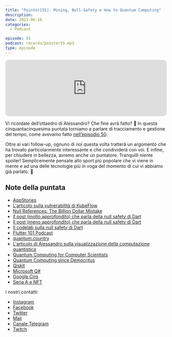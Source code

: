 ```yaml
---
title: "Pointer[55]: Mining, Null-Safety e How to Quantum Computing"
description:
date: 2021-06-16
categories:
  - Podcast

episode: 55
podcast: records/pointer55.mp3
type: episode
---
```


<iframe src="https://embed.podcasts.apple.com/us/podcast/pointer-55-mining-null-safety-e-how-to-quantum-computing/id1465505870?i=1000525758398&amp;itsct=podcast_box_player&amp;itscg=30200&amp;ls=1&amp;theme=auto" sandbox="allow-forms allow-popups allow-same-origin allow-scripts allow-top-navigation-by-user-activation" allow="autoplay *; encrypted-media *;" style="width: 100%; max-width: 660px; overflow: hidden; border-radius: 10px; background: transparent none repeat scroll 0% 0%;" height="175px" frameborder="0"></iframe>

Vi ricordate dell’ottaedro di Alessandro? Che fine avrà fatto? 🤔
 In questa cinquantacinquesima puntata torniamo a parlare di tracciamento e gestione del tempo, come avevamo fatto [nell’episodio 50](https://pointerpodcast.it/p/soft-pointer50-ottaedri-tastiere-splittate-e-big-sur/).

Oltre ai vari follow-up, ognuno di noi questa volta tratterà un argomento che ha trovato particolarmente interessante e che condividerà con voi.
E infine, per chiudere in bellezza, avremo anche un puntatore. Tranquilli niente spoiler! Semplicemente pensate allo sport più popolare che vi viene in mente e ad una delle tecnologie più in voga del momento di cui vi abbiamo già parlato. 👀

## Note della puntata

- [AppStories](https://appstories.net/)
- [L'articolo sulla vulnerabilità di KubeFlow](https://thehackernews.com/2021/06/crypto-mining-attacks-targeting.html)
- [Null References: The Billion Dollar Mistake](https://www.infoq.com/presentations/Null-References-The-Billion-Dollar-Mistake-Tony-Hoare/)
- [Il post (molto approfondito) che parla della null safety di Dart](https://dart.dev/null-safety/understanding-null-safety)
- [Il post (meno approfondito) che parla della null safety di Dart](https://dart.dev/null-safety)
- [Il codelab sulla null safety di Dart](https://dart.dev/codelabs/null-safety)
- [Flutter 101 Podcast](https://flutter101.dev/)
- [quantum.country](quantum.country)
- [L'articolo di Alessandro sulla visualizzazione della computazione quantistica](https://towardsdatascience.com/visualizing-quantum-computation-7f2c911b0a63)
- [Quantum Computing for Computer Scientists](https://www.amazon.it/dp/B00AHTN5NS/ref=cm_sw_em_r_mt_dp_2V20KE1KPS91X1Y729RJ)
- [Quantum Computing since Democritus](https://www.amazon.it/dp/0521199565/ref=cm_sw_em_r_mt_dp_KC94S3YTQERF19XRB72)
- [Qiskit](https://qiskit.org/)
- [Microsoft Q#](https://azure.microsoft.com/it-it/resources/development-kit/quantum-computing/)
- [Google Cirq](https://quantumai.google/cirq)
- [Seria A e NFT](https://it.cointelegraph.com/news/la-serie-a-lancia-i-suoi-nft)

I nostri contatti:

- [Instagram](https://www.instagram.com/pointerpodcast/)
- [Facebook](https://www.facebook.com/pointerPodcast/)
- [Twitter](https://twitter.com/PointerPodcast)
- [Mail](info@pointerpodcast.it)
- [Canale Telegram](https://t.me/PointerPodcast)
- [Twitch](https://www.twitch.tv/pointerpodcast)


